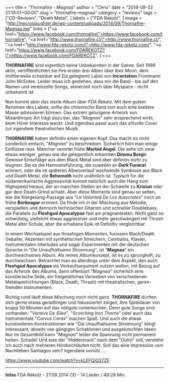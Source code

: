 +++
title = "Thornafire - Magnaa"
author = "Chris"
date = "2014-09-22 21:19:01+00:00"
slug = "thornafire-magnaa"
category = "reviews"
tags = ["CD-Reviews", "Death Metal", ]
labels = ["FDA Rekotz", ]
image = "http://necroslaughter.de/wp-content/uploads/2014/09/Thornafire-Magnaa.jpg"
links = ["<a href=\"https://www.facebook.com/thornafire\">https://www.facebook.com/thornafire</a>", "<a href=\"http://www.thornafire.cl/\">http://www.thornafire.cl/</a>", "<a href=\"http://www.fda-rekotz.com/\">http://www.fda-rekotz.com/</a>", "<a href=\"https://www.facebook.com/FDAREKOTZ?\">https://www.facebook.com/FDAREKOTZ</a>", ]
+++

**THORNAFIRE** sind eigentlich keine Unbekannten in der Szene. Seit 1998 aktiv, veröffentlichten sie ihre ersten drei Alben über _Ibex Moon_, dem (mittlerweile scheinbar auf Eis gelegtem) Label von **Incantation** Frontmann John McEntee. Leider muss ich gestehen, dass mir die Band - bis auf den Namen und vereinzelte Songs, seinerzeit noch über Myspace - recht unbekannt ist.

Nun kommt aber das vierte Album über _FDA Rekotz_. Mit dem gutem Renomee des Labels, sollte die chilenische Band nun auch eine breitere Masse adressieren können. Das extrem gelungene Artwork von Misanthropic Art trägt dazu bei, das "_Magnaa_" sehr ansprechend wirkt, beim Hörer Interesse weckt. Und irgendwo passt auch das stilvolle Cover zur irgendwie theatralischen Musik.

**THORNAFIRE** haben definitiv einen eigenen Kopf. Das macht es nicht sonderlich einfach, "_Magnaa_" zu beschreiben. Sicherlich hört man einige Einflüsse raus. Mancher verortet frühe **Morbid Angel**. Die sehe ich zwar etwas weniger, genau wie die gelegentlich erkannten **Dimmu Borgir**. Gewisse Einschläge aus dem Black Metal sind aber definitiv nicht zu leugnen. Sei es die Harmonieführung, die zuweilen an **Dark Funeral** erinnert, oder die im späteren Albenverlauf wachsende Symbiose aus Black und Death Metal, die **Behemoth** nicht unähnlich ist.
Typisch für die südamerikanische Aggressivität kommt natürlich auch der Hang zum Highspeed heraus, der an manchen Stellen an der Schwelle zu **Krisiun** oder gar dem Death-Grind schabt. Aber diese Momente sind genau so selten, wie die Klargesang-Passage aus "_La Voluntad De Los Autocrates_" mich an frühe **Borknagar** erinnert.
Da finde ich in der Mischung aus Melodie, verspielten und dennoch technischen Gitarren und schneller Doublebass, die Parallele zu **Fleshgod Apocalypse** fast am prägnantesten. Nicht ganz so schwülstig, vielleicht etwas aggressiver und mehr geschwängert mit Thrash Metal alter Schule, aber die erhabene Epik ist Definitiv vergleichbar.

In einem Wechselspiel aus thrashigen Momenten, furiosem Black/Death Geballer, Akzenten mit synthetischen Streichern, Cembalos, Klavier, instrumentalen Interludes und sogar Experimenten mit der deutschen Sprache in "_Die Unaufhaltsame Stroemung_", ist "**Magnaa**" ein durchwachsenes Album. Als reines Albumkonzept, ist es zu sprunghaft, zu durchwachsen. Betrachtet man es allerdings unter dem Aspekt, den auch **Fleshgod Apocalypse** als Verkaufsargument nutzen wollen, mit Bezug auf das Artwork des Albums, dann offenbart "_Magnaa_" sicherlich eine künstlerische Seite, ein freigeistliches Verweben von verschiedenen Metalspielrichtungen (Black, Death, Thrash) mit theatralischen, genre-fremden Instrumenten.

Richtig rund läuft diese Mischung noch nicht ganz. **THORNAFIRE** dürften sich gerne etwas geradliniger und fokussierter zeigen, ihre Spieldauer von knapp 50 Minuten auf das nötigste runterkochen. Denn gute Songs sind vorhanden. "_Vortevx De Sileo_", "_Scorching Iron Thorns_" oder auch das instrumentale "_Corvus Corax_" machen Spaß. Und auch die etwas kunstvolleren Konstruktionen wie "Die Unaufhaltsame Stroemung" klingt interessant, abseits von gängigen Schablonen und ausgelutschten Ideen.
Nur im Gesamtbild kann "_Magnaa_" leider die Spannung nicht permanent halten. Schade! Und was der "Hiddentrack" nach dem "_Outro_" soll, verstehe ich auch nach mehreren Hördurchläufen nicht. Soll das eine Impression vom Nachtleben Santiagos sein? Irgendwie unnütz....

https://www.youtube.com/watch?v=kLEFQiQ37ZE



---
**Infos**
FDA Rekotz - 27.09.2014
CD - 14 Lieder / 49:29 Min.

